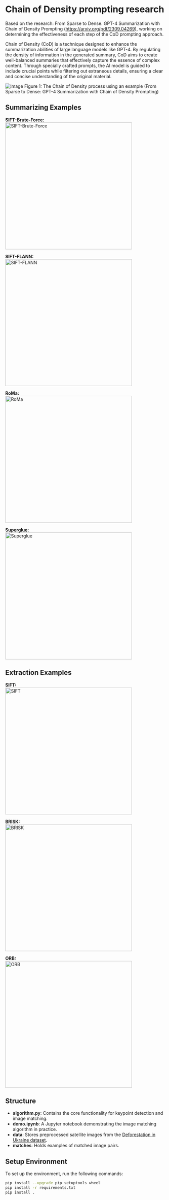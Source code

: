 # Chain of Density prompting research
Based on the research: From Sparse to Dense. GPT-4 Summarization with Chain of Density Prompting (https://arxiv.org/pdf/2309.04269), working on determining the effectiveness of each step of the CoD prompting approach. 

Chain of Density (CoD) is a technique designed to enhance the summarization abilities of large language models like GPT-4. By regulating the density of information in the generated summary, CoD aims to create well-balanced summaries that effectively capture the essence of complex content. Through specially crafted prompts, the AI model is guided to include crucial points while filtering out extraneous details, ensuring a clear and concise understanding of the original material.

![image](https://github.com/user-attachments/assets/cef4a7fb-f6a5-4080-be76-3d8242f566c6)
Figure 1: The Chain of Density process using an example (From Sparse to Dense: GPT-4 Summarization with Chain of Density Prompting) 

## Summarizing Examples

**SIFT-Brute-Force:**  
<img src="matches/BF_match_1.png" alt="SIFT-Brute-Force" width="400">

**SIFT-FLANN:**  
<img src="matches/FLANN_match_1.png" alt="SIFT-FLANN" width="400">

**RoMa:**  
<img src="matches/RoMa_match_1.png" alt="RoMa" width="400">

**Superglue:**  
<img src="matches/SuperGlue_match_1.png" alt="Superglue" width="400">


## Extraction Examples
**SIFT:**  
<img src="matches/SIFT_extraction_1.png" alt="SIFT" width="400">

**BRISK:**  
<img src="matches/BRISK_extraction_1.png" alt="BRISK" width="400">

**ORB:**  
<img src="matches/ORB_extraction_1.png" alt="ORB" width="400">

## Structure
- **algorithm.py**: Contains the core functionality for keypoint detection and image matching.
- **demo.ipynb**: A Jupyter notebook demonstrating the image matching algorithm in practice.
- **data**: Stores preprocessed satellite images from the [Deforestation in Ukraine dataset](https://www.kaggle.com/datasets/isaienkov/deforestation-in-ukraine).
- **matches**: Holds examples of matched image pairs.


## Setup Environment

To set up the environment, run the following commands:

```bash
pip install --upgrade pip setuptools wheel
pip install -r requirements.txt
pip install .
